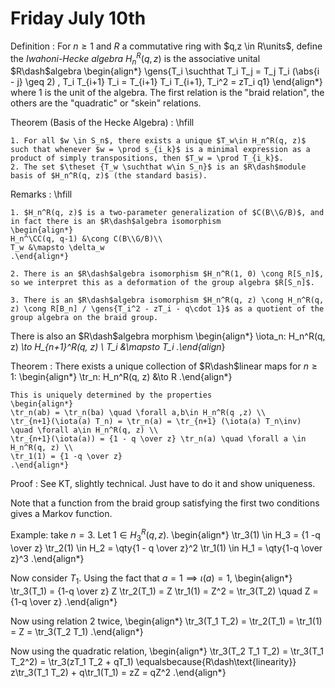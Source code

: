 # Friday July 10th

Definition
:   For $n\geq 1$ and $R$ a commutative ring with $q,z \in R\units$, define the *Iwahoni-Hecke algebra* $H_n^R(q, z)$ is the associative unital $R\dash$algebra 
    \begin{align*}
    \gens{T_i \suchthat T_i T_j = T_j T_i (\abs{i - j} \geq 2) , T_i T_{i+1} T_i = T_{i+1} T_i T_{i+1}, T_i^2 = zT_i q1}
    \end{align*}
    where $1$ is the unit of the algebra.
    The first relation is the "braid relation", the others are the "quadratic" or "skein" relations.

Theorem (Basis of the Hecke Algebra)
:   \hfill

    1. For all $w \in S_n$, there exists a unique $T_w\in H_n^R(q, z)$ such that whenever $w = \prod s_{i_k}$ is a minimal expression as a product of simply transpositions, then $T_w = \prod T_{i_k}$.
    2. The set $\theset {T_w \suchthat w\in S_n}$ is an $R\dash$module basis of $H_n^R(q, z)$ (the standard basis).


Remarks
:   \hfill

    1. $H_n^R(q, z)$ is a two-parameter generalization of $C(B\\G/B)$, and in fact there is an $R\dash$algebra isomorphism 
    \begin{align*}
    H_n^\CC(q, q-1) &\cong C(B\\G/B)\\
    T_w &\mapsto \delta_w
    .\end{align*}

    2. There is an $R\dash$algebra isomorphism $H_n^R(1, 0) \cong R[S_n]$, so we interpret this as a deformation of the group algebra $R[S_n]$.

    3. There is an $R\dash$algebra isomorphism $H_n^R(q, z) \cong H_n^R(q, z) \cong R[B_n] / \gens{T_i^2 - zT_i - q\cdot 1}$ as a quotient of the group algebra on the braid group.

There is also an $R\dash$algebra morphism
\begin{align*}
\iota_n: H_n^R(q, z) *\to H_{n+1}^R(q, z) \\
T_i &\mapsto T_i
.\end{align*}

Theorem
:   There exists a unique collection of $R\dash$linear maps for $n\geq 1$:
    \begin{align*}
    \tr_n: H_n^R(q, z) &\to R
    .\end{align*}

    This is uniquely determined by the properties
    \begin{align*}
    \tr_n(ab) = \tr_n(ba) \quad \forall a,b\in H_n^R(q ,z) \\
    \tr_{n+1}(\iota(a) T_n) = \tr_n(a) = \tr_{n+1} (\iota(a) T_n\inv) \quad \forall a\in H_n^R(q, z) \\
    \tr_{n+1}(\iota(a)) = {1 - q \over z} \tr_n(a) \quad \forall a \in H_n^R(q, z) \\
    \tr_1(1) = {1 -q \over z}
    .\end{align*}

Proof
: See KT, slightly technical. Just have to do it and show uniqueness.

Note that a function from the braid group satisfying the first two conditions gives a Markov function.


Example: take $n=3$.
Let $1\in H_3^R(q, z)$.
\begin{align*}
\tr_3(1) \in H_3 = {1 -q \over z} \tr_2(1) \in H_2 = \qty{1 - q \over z}^2 \tr_1(1) \in H_1 = \qty{1-q \over z}^3
.\end{align*}

Now consider $T_1$. 
Using the fact that $a=1 \implies \iota(a) = 1$,
\begin{align*}
\tr_3(T_1) = {1-q \over z} Z \tr_2(T_1) = Z \tr_1(1) = Z^2 = \tr_3(T_2) \quad Z = {1-q \over z}
.\end{align*}

Now using relation 2 twice,
\begin{align*}
\tr_3(T_1 T_2) = \tr_2(T_1) = \tr_1(1) = Z = \tr_3(T_2 T_1)
.\end{align*}

Now using the quadratic relation,
\begin{align*}
\tr_3(T_2 T_1 T_2) = \tr_3(T_1 T_2^2) = \tr_3(zT_1 T_2 + qT_1) \equalsbecause{R\dash\text{linearity}} z\tr_3(T_1 T_2) + q\tr_1(T_1) = zZ = qZ^2
.\end{align*}
